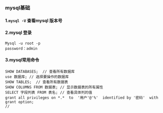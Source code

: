 

### mysql基础

#### 1.`mysql -V`  查看mysql 版本号

#### 2.mysql 登录

```mysql
Mysql -u root -p 
password：admin
```

#### 3.mysql常用命令

```mysql
SHOW DATABASES;  // 查看所有数据库
use 数据库; // 选择要操作的数据库
SHOW TABLES;  // 查看所有数据表
SHOW COLUMNS FROM 数据表; // 显示数据表的所有属性
SELECT 字段列表 FROM 表名; // 查看具体列的值
grant all privileges on *.*  to  '用户'@'%'  identified by '密码'  with grant option;
// 
```



